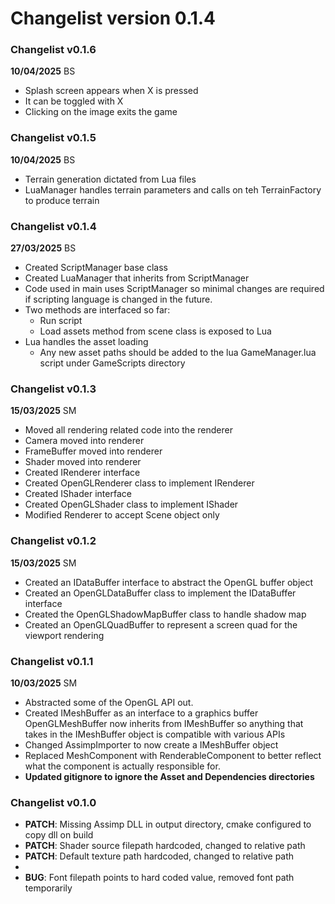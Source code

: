 Changelist version 0.1.4
========================
### Changelist v0.1.6
**10/04/2025** BS
- Splash screen appears when X is pressed
- It can be toggled with X
- Clicking on the image exits the game 

### Changelist v0.1.5
**10/04/2025** BS
- Terrain generation dictated from Lua files
- LuaManager handles terrain parameters and calls on teh TerrainFactory to produce terrain

### Changelist v0.1.4
**27/03/2025** BS
- Created ScriptManager base class
- Created LuaManager that inherits from ScriptManager
- Code used in main uses ScriptManager so minimal changes are required if scripting language is changed in the future.
- Two methods are interfaced so far:
  - Run script
  - Load assets method from scene class is exposed to Lua
- Lua handles the asset loading
  - Any new asset paths should be added to the lua GameManager.lua script under GameScripts directory

### Changelist v0.1.3
**15/03/2025** SM
- Moved all rendering related code into the renderer
- Camera moved into renderer
- FrameBuffer moved into renderer
- Shader moved into renderer
- Created IRenderer interface
- Created OpenGLRenderer class to implement IRenderer
- Created IShader interface
- Created OpenGLShader class to implement IShader
- Modified Renderer to accept Scene object only

### Changelist v0.1.2
**15/03/2025** SM
- Created an IDataBuffer interface to abstract the OpenGL buffer object
- Created an OpenGLDataBuffer class to implement the IDataBuffer interface
- Created the OpenGLShadowMapBuffer class to handle shadow map
- Created an OpenGLQuadBuffer to represent a screen quad for the viewport rendering

### Changelist v0.1.1
**10/03/2025** SM
- Abstracted some of the OpenGL API out.
- Created IMeshBuffer as an interface to a graphics buffer
  OpenGLMeshBuffer now inherits from IMeshBuffer so anything that takes in the IMeshBuffer object is compatible with various APIs
- Changed AssimpImporter to now create a IMeshBuffer object
- Replaced MeshComponent with RenderableComponent to better reflect what the component is actually responsible for.
- **Updated gitignore to ignore the Asset and Dependencies directories**

### Changelist v0.1.0
- **PATCH**: Missing Assimp DLL in output directory, cmake configured to copy dll on build
- **PATCH**: Shader source filepath hardcoded, changed to relative path
- **PATCH**: Default texture path hardcoded, changed to relative path
- 
- **BUG**: Font filepath points to hard coded value, removed font path temporarily

